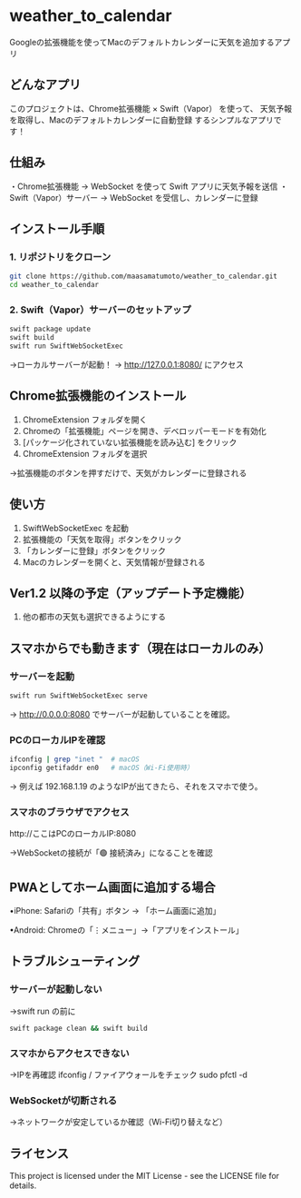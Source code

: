 # weather_to_calendar 

Googleの拡張機能を使ってMacのデフォルトカレンダーに天気を追加するアプリ

## どんなアプリ 
このプロジェクトは、Chrome拡張機能 × Swift（Vapor） を使って、
天気予報を取得し、Macのデフォルトカレンダーに自動登録 するシンプルなアプリです！

## 仕組み
・Chrome拡張機能 → WebSocket を使って Swift アプリに天気予報を送信
・Swift（Vapor）サーバー → WebSocket を受信し、カレンダーに登録

## インストール手順
### 1️. リポジトリをクローン
```bash
git clone https://github.com/maasamatumoto/weather_to_calendar.git
cd weather_to_calendar
```

### 2️. Swift（Vapor）サーバーのセットアップ
```bash
swift package update
swift build
swift run SwiftWebSocketExec
```
→ローカルサーバーが起動！ → http://127.0.0.1:8080/ にアクセス

## Chrome拡張機能のインストール
1.	ChromeExtension フォルダを開く
2.	Chromeの「拡張機能」ページを開き、デベロッパーモードを有効化
3.	[パッケージ化されていない拡張機能を読み込む] をクリック
4.	ChromeExtension フォルダを選択

→拡張機能のボタンを押すだけで、天気がカレンダーに登録される

## 使い方
1.	SwiftWebSocketExec を起動
2.	拡張機能の「天気を取得」ボタンをクリック
3.	「カレンダーに登録」ボタンをクリック
4.	Macのカレンダーを開くと、天気情報が登録される

## Ver1.2 以降の予定（アップデート予定機能）
1.	他の都市の天気も選択できるようにする

## スマホからでも動きます（現在はローカルのみ）
### サーバーを起動
```bash
swift run SwiftWebSocketExec serve
```

→ http://0.0.0.0:8080 でサーバーが起動していることを確認。

### PCのローカルIPを確認
```bash
ifconfig | grep "inet "  # macOS
ipconfig getifaddr en0   # macOS（Wi-Fi使用時）
```
→ 例えば 192.168.1.19 のようなIPが出てきたら、それをスマホで使う。

### スマホのブラウザでアクセス
http://ここはPCのローカルIP:8080

→WebSocketの接続が「🟢 接続済み」になることを確認

## PWAとしてホーム画面に追加する場合
•iPhone: Safariの「共有」ボタン → 「ホーム画面に追加」

•Android: Chromeの「⋮メニュー」→「アプリをインストール」

## トラブルシューティング
### サーバーが起動しない
→swift run の前に
```bash
swift package clean && swift build
```

### スマホからアクセスできない
 →IPを再確認 ifconfig / ファイアウォールをチェック sudo pfctl -d

### WebSocketが切断される
 →ネットワークが安定しているか確認（Wi-Fi切り替えなど）


## ライセンス
This project is licensed under the MIT License - see the LICENSE file for details.